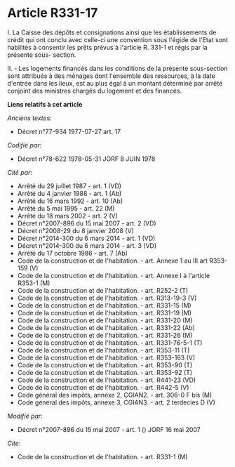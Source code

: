 # Article R331-17

I. La Caisse des dépôts et consignations ainsi que les établissements de crédit qui ont conclu avec celle-ci une convention
sous l'égide de l'Etat sont habilités à consentir les prêts prévus à l'article R. 331-1 et régis par la présente sous-
section.

II. - Les logements financés dans les conditions de la présente sous-section sont attribués à des ménages dont l'ensemble des
ressources, à la date d'entrée dans les lieux, est au plus égal à un montant déterminé par arrêté conjoint des ministres
chargés du logement et des finances.

**Liens relatifs à cet article**

_Anciens textes_:

  - Décret n°77-934 1977-07-27 art. 17

_Codifié par_:

  - Décret n°78-622 1978-05-31 JORF 8 JUIN 1978

_Cité par_:

  - Arrêté du 29 juillet 1987 - art. 1 (VD)
  - Arrêté du 4 janvier 1988 - art. 1 (Ab)
  - Arrêté du 16 mars 1992 - art. 10 (Ab)
  - Arrêté du 5 mai 1995 - art. 22 (M)
  - Arrêté du 18 mars 2002 - art. 2 (V)
  - Décret n°2007-896 du 15 mai 2007 - art. 2 (VD)
  - Décret n°2008-29 du 8 janvier 2008 (V)
  - Décret n°2014-300 du 6 mars 2014 - art. 1 (VD)
  - Décret n°2014-300 du 6 mars 2014 - art. 3 (VD)
  - Arrêté du 17 octobre 1986 - art. 7 (Ab)
  - Code de la construction et de l'habitation. - art. Annexe 1 au III art R353-159 (V)
  - Code de la construction et de l'habitation. - art. Annexe I à l'article R353-1 (M)
  - Code de la construction et de l'habitation. - art. R252-2 (T)
  - Code de la construction et de l'habitation. - art. R313-19-3 (V)
  - Code de la construction et de l'habitation. - art. R331-15 (M)
  - Code de la construction et de l'habitation. - art. R331-19 (M)
  - Code de la construction et de l'habitation. - art. R331-20 (M)
  - Code de la construction et de l'habitation. - art. R331-22 (Ab)
  - Code de la construction et de l'habitation. - art. R331-26 (M)
  - Code de la construction et de l'habitation. - art. R331-76-5-1 (T)
  - Code de la construction et de l'habitation. - art. R353-11 (T)
  - Code de la construction et de l'habitation. - art. R353-163 (V)
  - Code de la construction et de l'habitation. - art. R353-90 (T)
  - Code de la construction et de l'habitation. - art. R353-92 (T)
  - Code de la construction et de l'habitation. - art. R441-23 (VD)
  - Code de la construction et de l'habitation. - art. R442-5 (V)
  - Code général des impôts, annexe 2, CGIAN2. - art. 306-0 F bis (M)
  - Code général des impôts, annexe 3, CGIAN3. - art. 2 terdecies D (V)

_Modifié par_:

  - Décret n°2007-896 du 15 mai 2007 - art. 1 () JORF 16 mai 2007

_Cite_:

  - Code de la construction et de l'habitation. - art. R331-1 (M)
